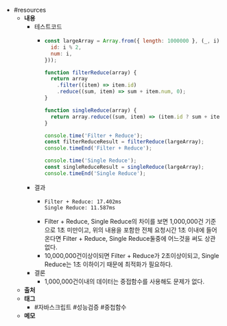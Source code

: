 - #resources
	- **내용**
		- 테스트코드
			- ```javascript
			  const largeArray = Array.from({ length: 1000000 }, (_, i) => ({
			    id: i % 2,
			    num: i,
			  }));
			  
			  function filterReduce(array) {
			    return array
			      .filter((item) => item.id)
			      .reduce((sum, item) => sum + item.num, 0);
			  }
			  
			  function singleReduce(array) {
			    return array.reduce((sum, item) => (item.id ? sum + item.num : sum), 0);
			  }
			  
			  console.time('Filter + Reduce');
			  const filterReduceResult = filterReduce(largeArray);
			  console.timeEnd('Filter + Reduce');
			  
			  console.time('Single Reduce');
			  const singleReduceResult = singleReduce(largeArray);
			  console.timeEnd('Single Reduce');
			  
			  ```
		- 결과
			- ```apl
			  Filter + Reduce: 17.402ms
			  Single Reduce: 11.587ms
			  ```
			- Filter + Reduce, Single Reduce의 차이를 보면 1,000,000건 기준으로 1초 미만이고, 위의 내용을 포함한 전체 요청시간 1초 이내에 들어온다면 Filter + Reduce, Single Reduce둘중에 어느것을 써도 상관없다.
			- 10,000,000건이상이되면 Filter + Reduce가 2초이상이되고, Single Reduce는 1초 이하이기 때문에 최적화가 필요하다.
		- 결론
			- 1,000,000건이내의 데이터는 중접함수를 사용해도 문제가 없다.
	- **출처**
	- **태그**
		- #자바스크립트 #성능검증 #중첩함수
	- **메모**